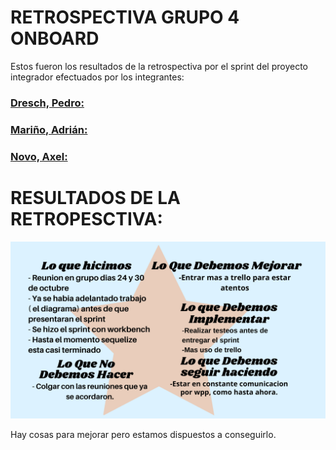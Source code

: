 # RETROSPECTIVA GRUPO 4 ONBOARD
Estos fueron los resultados de la retrospectiva por el sprint del proyecto integrador efectuados por los integrantes:
### [Dresch, Pedro:](https://github.com/pedrodresch999)

### [Mariño, Adrián:](https://github.com/Adri-2001)

### [Novo, Axel:](https://github.com/4tsel)
 
 # RESULTADOS DE LA RETROPESCTIVA:
![Estrella](./img/estrella.png)
 
 Hay cosas para mejorar pero estamos dispuestos a conseguirlo.

